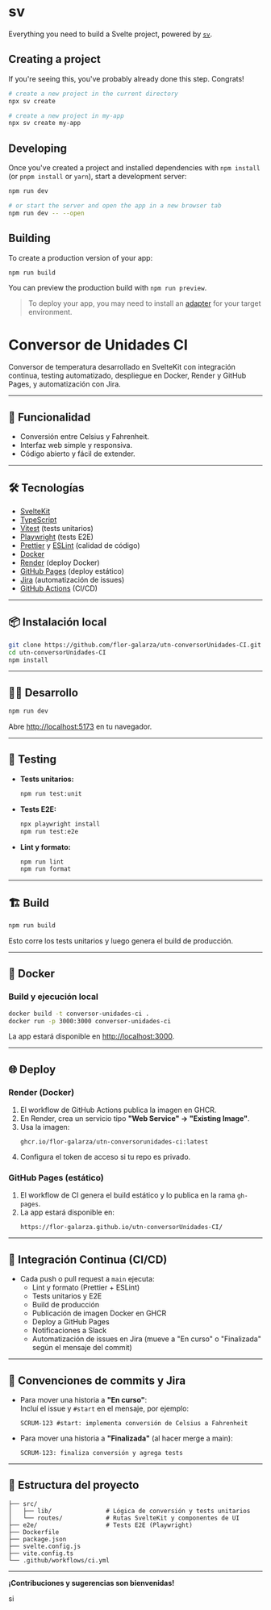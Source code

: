 # sv

Everything you need to build a Svelte project, powered by [`sv`](https://github.com/sveltejs/cli).

## Creating a project

If you're seeing this, you've probably already done this step. Congrats!

```bash
# create a new project in the current directory
npx sv create

# create a new project in my-app
npx sv create my-app
```

## Developing

Once you've created a project and installed dependencies with `npm install` (or `pnpm install` or `yarn`), start a development server:

```bash
npm run dev

# or start the server and open the app in a new browser tab
npm run dev -- --open
```

## Building

To create a production version of your app:

```bash
npm run build
```

You can preview the production build with `npm run preview`.

> To deploy your app, you may need to install an [adapter](https://svelte.dev/docs/kit/adapters) for your target environment.

# Conversor de Unidades CI

Conversor de temperatura desarrollado en SvelteKit con integración continua, testing automatizado, despliegue en Docker, Render y GitHub Pages, y automatización con Jira.

---

## 🚀 Funcionalidad

- Conversión entre Celsius y Fahrenheit.
- Interfaz web simple y responsiva.
- Código abierto y fácil de extender.

---

## 🛠️ Tecnologías

- [SvelteKit](https://kit.svelte.dev/)
- [TypeScript](https://www.typescriptlang.org/)
- [Vitest](https://vitest.dev/) (tests unitarios)
- [Playwright](https://playwright.dev/) (tests E2E)
- [Prettier](https://prettier.io/) y [ESLint](https://eslint.org/) (calidad de código)
- [Docker](https://www.docker.com/)
- [Render](https://render.com/) (deploy Docker)
- [GitHub Pages](https://pages.github.com/) (deploy estático)
- [Jira](https://www.atlassian.com/software/jira) (automatización de issues)
- [GitHub Actions](https://github.com/features/actions) (CI/CD)

---

## 📦 Instalación local

```sh
git clone https://github.com/flor-galarza/utn-conversorUnidades-CI.git
cd utn-conversorUnidades-CI
npm install
```

---

## 🧑‍💻 Desarrollo

```sh
npm run dev
```

Abre [http://localhost:5173](http://localhost:5173) en tu navegador.

---

## 🧪 Testing

- **Tests unitarios:**
  ```sh
  npm run test:unit
  ```
- **Tests E2E:**
  ```sh
  npx playwright install
  npm run test:e2e
  ```
- **Lint y formato:**
  ```sh
  npm run lint
  npm run format
  ```

---

## 🏗️ Build

```sh
npm run build
```

Esto corre los tests unitarios y luego genera el build de producción.

---

## 🐳 Docker

### Build y ejecución local

```sh
docker build -t conversor-unidades-ci .
docker run -p 3000:3000 conversor-unidades-ci
```

La app estará disponible en [http://localhost:3000](http://localhost:3000).

---

## 🌐 Deploy

### Render (Docker)

1. El workflow de GitHub Actions publica la imagen en GHCR.
2. En Render, crea un servicio tipo **"Web Service" → "Existing Image"**.
3. Usa la imagen:
   ```
   ghcr.io/flor-galarza/utn-conversorunidades-ci:latest
   ```
4. Configura el token de acceso si tu repo es privado.

### GitHub Pages (estático)

1. El workflow de CI genera el build estático y lo publica en la rama `gh-pages`.
2. La app estará disponible en:
   ```
   https://flor-galarza.github.io/utn-conversorUnidades-CI/
   ```

---

## 🔄 Integración Continua (CI/CD)

- Cada push o pull request a `main` ejecuta:
  - Lint y formato (Prettier + ESLint)
  - Tests unitarios y E2E
  - Build de producción
  - Publicación de imagen Docker en GHCR
  - Deploy a GitHub Pages
  - Notificaciones a Slack
  - Automatización de issues en Jira (mueve a "En curso" o "Finalizada" según el mensaje del commit)

---

## 📝 Convenciones de commits y Jira

- Para mover una historia a **"En curso"**:  
  Incluí el issue y `#start` en el mensaje, por ejemplo:
  ```
  SCRUM-123 #start: implementa conversión de Celsius a Fahrenheit
  ```
- Para mover una historia a **"Finalizada"** (al hacer merge a main):
  ```
  SCRUM-123: finaliza conversión y agrega tests
  ```

---

## 📁 Estructura del proyecto

```
├── src/
│   ├── lib/               # Lógica de conversión y tests unitarios
│   └── routes/            # Rutas SvelteKit y componentes de UI
├── e2e/                   # Tests E2E (Playwright)
├── Dockerfile
├── package.json
├── svelte.config.js
├── vite.config.ts
└── .github/workflows/ci.yml
```

---

**¡Contribuciones y sugerencias son bienvenidas!**

si

